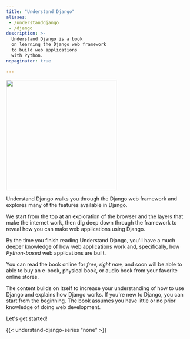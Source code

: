 ```yaml
---
title: "Understand Django"
aliases:
 - /understanddjango
 - /django
description: >-
  Understand Django is a book
  on learning the Django web framework
  to build web applications
  with Python.
nopaginator: true

---
```


<div class="w-full flex flex-row justify-center mb-4">
<img src="/img/understand-django-cover.png" width=300>
</div>

Understand Django walks you through the Django web framework
and explores many of the features available in Django.

We start from the top at an exploration of the browser and the layers
that make the internet work, then dig deep down through the framework
to reveal how you can make web applications using Django.

By the time you finish reading Understand Django,
you'll have a much deeper knowledge of how web applications work
and, specifically,
how _Python-based_ web applications are built.

You can read the book online for _free, right now,_
and soon will be able to able to buy an e-book, physical book,
or audio book from your favorite online stores.

The content builds
on itself
to increase your understanding
of how to use Django
and explains how Django works.
If you're new to Django,
you can start
from the beginning.
The book assumes you have little or no prior knowledge
of doing web development.

Let's get started!

{{< understand-django-series "none" >}}
